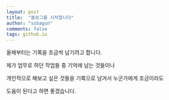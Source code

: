 ```yaml
---
layout: post
title:  "블로그를 시작합니다"
author: "ssbagun"
comments: false
tags: github.io 
---
```


올해부터는 기록을 조금씩 남기려고 합니다.

제가 업무로 하던 작업들 중 기억에 남는 것들이나

개인적으로 해보고 싶은 것들을 기록으로 남겨서 누군가에게 조금이라도

도움이 된다고 하면 좋겠습니다.

